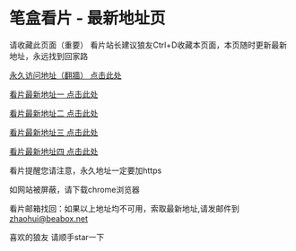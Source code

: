 # 笔盒看片 - 最新地址页

请收藏此页面（重要）
看片站长建议狼友Ctrl+D收藏本页面，本页随时更新最新地址，永远找到回家路

[永久访问地址（翻牆） 点击此处](https://beabox.net/)

[看片最新地址一 点击此处](https://2a8s8e1n9i1.shop)

[看片最新地址二 点击此处](https://2f6n4j2d5u6.shop)

[看片最新地址三 点击此处](https://2t5w1a2h7e6.shop)

[看片最新地址四 点击此处](https://2y9m4p1y2p7.shop)

看片提醒您请注意，永久地址一定要加https

如网站被屏蔽，请下载chrome浏览器

看片邮箱找回：如果以上地址均不可用，索取最新地址,请发邮件到 zhaohui@beabox.net

喜欢的狼友 请顺手star一下